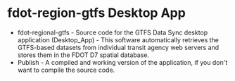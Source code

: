 # fdot-region-gtfs Desktop App

* fdot-regional-gtfs - Source code for  the GTFS Data Sync desktop application (Desktop_App) - This software automatically retrieves the GTFS-based datasets from individual transit agency web servers and stores them in the FDOT D7 spatial database.
* Publish - A compiled and working version of the application, if you don't want to compile the source code.

